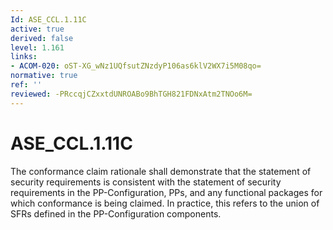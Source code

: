 ```yaml
---
Id: ASE_CCL.1.11C
active: true
derived: false
level: 1.161
links:
- ACOM-020: oST-XG_wNz1UQfsutZNzdyP106as6klV2WX7i5M08qo=
normative: true
ref: ''
reviewed: -PRccqjCZxxtdUNROABo9BhTGH821FDNxAtm2TNOo6M=
---
```


# ASE_CCL.1.11C

The conformance claim rationale shall demonstrate that the statement of security requirements is consistent with the statement of security requirements in the PP-Configuration, PPs, and any functional packages for which conformance is being claimed. In practice, this refers to the union of SFRs defined in the PP-Configuration components.